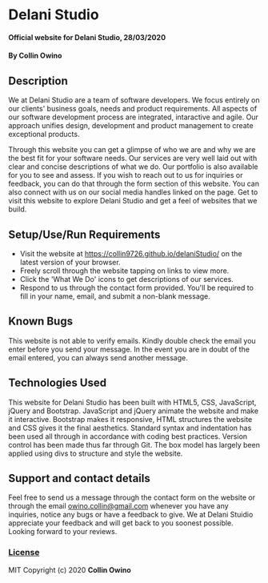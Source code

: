 # Delani Studio
#### Official website for Delani Studio, 28/03/2020
#### By **Collin Owino**
## Description
We at Delani Studio are a team of software developers. We focus entirely  on our clients' business goals, needs and product requirements. All aspects of our software development process are integrated, intaractive and agile. Our approach unifies design, development and product management to create exceptional products.

Through this website you can get a glimpse of who we are and why we are the best fit for your software needs. Our services are very well laid out with clear and concise descriptions of what we do. Our portfolio is also available for you to see and assess. If you wish to reach out to us for inquiries or feedback, you can do that through the form section of this website. You can also connect with us on our social media handles linked on the page. Get to visit this website to explore Delani Studio and get a feel of websites that we build. 
## Setup/Use/Run Requirements
* Visit the website at https://collin9726.github.io/delaniStudio/ on the latest version of your browser.
* Freely scroll through the website tapping on links to view more.
* Click the 'What We Do' icons to get descriptions of our services.
* Respond to us through the contact form provided. You'll be required to fill in your name, email, and submit a non-blank message.
## Known Bugs
This website is not able to verify emails. Kindly double check the email you enter before you send your message. In the event you are in doubt of the email entered, you can always send another message.
## Technologies Used
This website for Delani Studio has been built with HTML5, CSS, JavaScript, jQuery and Bootstrap. JavaScript and jQuery animate the website and make it interactive. Bootstrap makes it responsive, HTML structures the website and CSS gives it the final aesthetics. Standard syntax and indentation has been used all through in accordance with coding best practices. Version control has been made thus far through Git. The box model has largely been applied using divs to structure and style the website.
## Support and contact details
Feel free to send us a message through the contact form on the website or through the email owino.collin@gmail.com whenever you have any inquiries, notice any bugs or have a feedback to give. We at Delani Stuidio appreciate your feedback and will get back to you soonest possible. Looking forward to your reviews.
### [License](LICENSE.md)
MIT
Copyright (c) 2020 **Collin Owino**